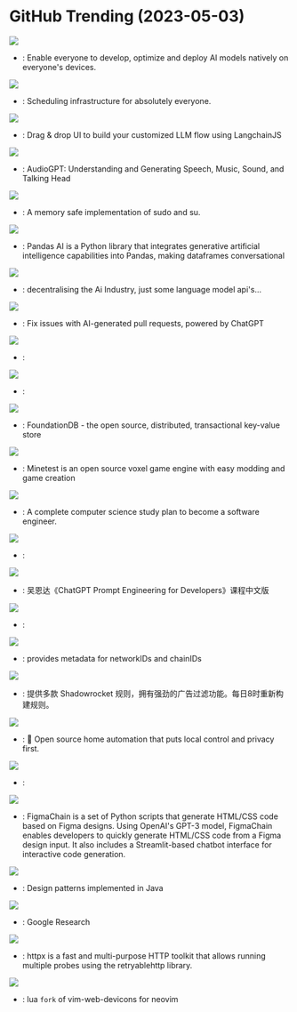 # GitHub Trending (2023-05-03)

![](https://img.shields.io/badge/Python-New%201-green?style=flat-square&logo=appveyor)
- [](https://github.comundefined): Enable everyone to develop, optimize and deploy AI models natively on everyone's devices.

![](https://img.shields.io/badge/TypeScript-New%20491-green?style=flat-square&logo=appveyor)
- [](https://github.comundefined): Scheduling infrastructure for absolutely everyone.

![](https://img.shields.io/badge/JavaScript-New%20340-green?style=flat-square&logo=appveyor)
- [](https://github.comundefined): Drag & drop UI to build your customized LLM flow using LangchainJS

![](https://img.shields.io/badge/Python-New%20760-green?style=flat-square&logo=appveyor)
- [](https://github.comundefined): AudioGPT: Understanding and Generating Speech, Music, Sound, and Talking Head

![](https://img.shields.io/badge/Rust-New%20279-green?style=flat-square&logo=appveyor)
- [](https://github.comundefined): A memory safe implementation of sudo and su.

![](https://img.shields.io/badge/Python-New%20463-green?style=flat-square&logo=appveyor)
- [](https://github.comundefined): Pandas AI is a Python library that integrates generative artificial intelligence capabilities into Pandas, making dataframes conversational

![](https://img.shields.io/badge/Python-New%202-green?style=flat-square&logo=appveyor)
- [](https://github.comundefined): decentralising the Ai Industry, just some language model api's...

![](https://img.shields.io/badge/Python-New%20162-green?style=flat-square&logo=appveyor)
- [](https://github.comundefined): Fix issues with AI-generated pull requests, powered by ChatGPT

![](https://img.shields.io/badge/Python-New%20185-green?style=flat-square&logo=appveyor)
- [](https://github.comundefined): 

![](https://img.shields.io/badge/Java-New%2074-green?style=flat-square&logo=appveyor)
- [](https://github.comundefined): 

![](https://img.shields.io/badge/C%2B%2B-New%20117-green?style=flat-square&logo=appveyor)
- [](https://github.comundefined): FoundationDB - the open source, distributed, transactional key-value store

![](https://img.shields.io/badge/C%2B%2B-New%2075-green?style=flat-square&logo=appveyor)
- [](https://github.comundefined): Minetest is an open source voxel game engine with easy modding and game creation

![](https://img.shields.io/badge/none-New%20340-green?style=flat-square&logo=appveyor)
- [](https://github.comundefined): A complete computer science study plan to become a software engineer.

![](https://img.shields.io/badge/Python-New%20283-green?style=flat-square&logo=appveyor)
- [](https://github.comundefined): 

![](https://img.shields.io/badge/Jupyter%20Notebook-New%20261-green?style=flat-square&logo=appveyor)
- [](https://github.comundefined): 吴恩达《ChatGPT Prompt Engineering for Developers》课程中文版

![](https://img.shields.io/badge/Python-New%2078-green?style=flat-square&logo=appveyor)
- [](https://github.comundefined): 

![](https://img.shields.io/badge/Kotlin-New%2047-green?style=flat-square&logo=appveyor)
- [](https://github.comundefined): provides metadata for networkIDs and chainIDs

![](https://img.shields.io/badge/none-New%2093-green?style=flat-square&logo=appveyor)
- [](https://github.comundefined): 提供多款 Shadowrocket 规则，拥有强劲的广告过滤功能。每日8时重新构建规则。

![](https://img.shields.io/badge/Python-New%20158-green?style=flat-square&logo=appveyor)
- [](https://github.comundefined): 🏡 Open source home automation that puts local control and privacy first.

![](https://img.shields.io/badge/TypeScript-New%2051-green?style=flat-square&logo=appveyor)
- [](https://github.comundefined): 

![](https://img.shields.io/badge/Python-New%20198-green?style=flat-square&logo=appveyor)
- [](https://github.comundefined): FigmaChain is a set of Python scripts that generate HTML/CSS code based on Figma designs. Using OpenAI's GPT-3 model, FigmaChain enables developers to quickly generate HTML/CSS code from a Figma design input. It also includes a Streamlit-based chatbot interface for interactive code generation.

![](https://img.shields.io/badge/Java-New%2098-green?style=flat-square&logo=appveyor)
- [](https://github.comundefined): Design patterns implemented in Java

![](https://img.shields.io/badge/Jupyter%20Notebook-New%20140-green?style=flat-square&logo=appveyor)
- [](https://github.comundefined): Google Research

![](https://img.shields.io/badge/Go-New%20115-green?style=flat-square&logo=appveyor)
- [](https://github.comundefined): httpx is a fast and multi-purpose HTTP toolkit that allows running multiple probes using the retryablehttp library.

![](https://img.shields.io/badge/Lua-New%2034-green?style=flat-square&logo=appveyor)
- [](https://github.comundefined): lua `fork` of vim-web-devicons for neovim

